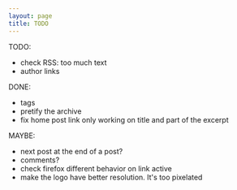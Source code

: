 ```yaml
---
layout: page
title: TODO
---
```


TODO:
 - check RSS: too much text
 - author links

DONE:
 - tags
 - pretify the archive
 - fix home post link only working on title and part of the excerpt

MAYBE:
 - next post at the end of a post?
 - comments?
 - check firefox different behavior on link active
 - make the logo have better resolution. It's too pixelated